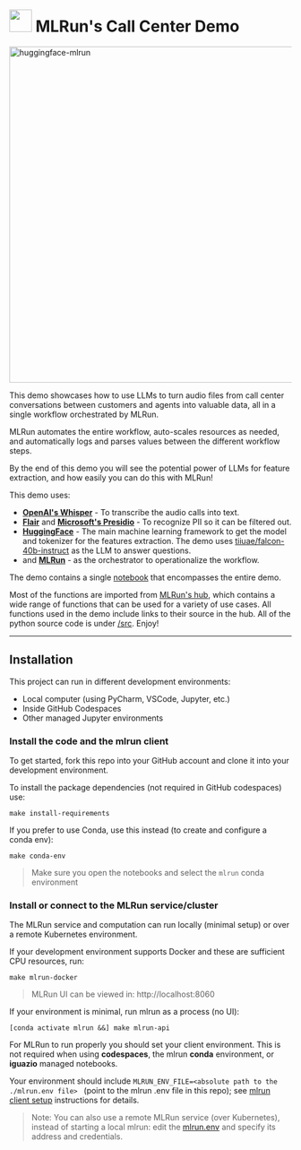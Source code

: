 # <img src="https://uxwing.com/wp-content/themes/uxwing/download/business-professional-services/boy-services-support-icon.png" style="height: 40px"/> MLRun's Call Center Demo

<img src="./images/call-center-readme.png" alt="huggingface-mlrun" style="width: 600px"/>

This demo showcases how to use LLMs to turn audio files from call center conversations between customers and agents into valuable data, all in a single workflow orchestrated by MLRun.

MLRun automates the entire workflow, auto-scales resources as needed, and automatically logs and parses values between the different workflow steps.

By the end of this demo you will see the potential power of LLMs for feature extraction, and how easily you can do this with MLRun!

This demo uses:
* [**OpenAI's Whisper**](https://openai.com/research/whisper) - To transcribe the audio calls into text.
* [**Flair**](https://flairnlp.github.io/) and [**Microsoft's Presidio**](https://microsoft.github.io/presidio/) - To recognize PII so it can be filtered out.
* [**HuggingFace**](https://huggingface.co/) - The main machine learning framework to get the model and tokenizer for the features extraction. The demo uses [tiiuae/falcon-40b-instruct](https://huggingface.co/tiiuae/falcon-40b-instruct) as the LLM to answer questions.
* and [**MLRun**](https://www.mlrun.org/) - as the orchestrator to operationalize the workflow.

The demo contains a single [notebook](./notebook.ipynb) that encompasses the entire demo.


Most of the functions are imported from [MLRun's hub](https://docs.mlrun.org/en/stable/runtimes/load-from-hub.html), which contains a wide range of functions that can be used for a variety of use cases. All functions used in the demo include links to their source in the hub. All of the python source code is under [/src](./src).
Enjoy!

___
<a id="installation"></a>
## Installation

This project can run in different development environments:
* Local computer (using PyCharm, VSCode, Jupyter, etc.)
* Inside GitHub Codespaces 
* Other managed Jupyter environments

### Install the code and the mlrun client 

To get started, fork this repo into your GitHub account and clone it into your development environment.

To install the package dependencies (not required in GitHub codespaces) use:
 
    make install-requirements
    
If you prefer to use Conda, use this instead (to create and configure a conda env):

    make conda-env

> Make sure you open the notebooks and select the `mlrun` conda environment 
 
### Install or connect to the MLRun service/cluster

The MLRun service and computation can run locally (minimal setup) or over a remote Kubernetes environment.

If your development environment supports Docker and these are sufficient CPU resources, run:

    make mlrun-docker
    
> MLRun UI can be viewed in: http://localhost:8060
    
If your environment is minimal, run mlrun as a process (no UI):

    [conda activate mlrun &&] make mlrun-api
 
For MLRun to run properly you should set your client environment. This is not required when using **codespaces**, the mlrun **conda** environment, or **iguazio** managed notebooks.

Your environment should include `MLRUN_ENV_FILE=<absolute path to the ./mlrun.env file> ` (point to the mlrun .env file 
in this repo); see [mlrun client setup](https://docs.mlrun.org/en/latest/install/remote.html) instructions for details.  
     
> Note: You can also use a remote MLRun service (over Kubernetes), instead of starting a local mlrun: 
> edit the [mlrun.env](./mlrun.env) and specify its address and credentials.

